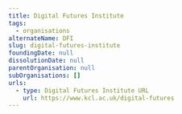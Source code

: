 ```yaml
---
title: Digital Futures Institute
tags:
  - organisations
alternateName: DFI
slug: digital-futures-institute
foundingDate: null
dissolutionDate: null
parentOrganisation: null
subOrganisations: []
urls:
  - type: Digital Futures Institute URL
    url: https://www.kcl.ac.uk/digital-futures
---
```

